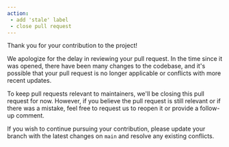 ```yaml
---
action:
 - add 'stale' label
 - close pull request
---
```


Thank you for your contribution to the project!

We apologize for the delay in reviewing your pull request. In the time since it
was opened, there have been many changes to the codebase, and it's possible that
your pull request is no longer applicable or conflicts with more recent updates.

To keep pull requests relevant to maintainers, we'll be closing this pull
request for now. However, if you believe the pull request is still relevant or
if there was a mistake, feel free to request us to reopen it or provide a
follow-up comment.

If you wish to continue pursuing your contribution, please update your branch
with the latest changes on `main` and resolve any existing conflicts.

